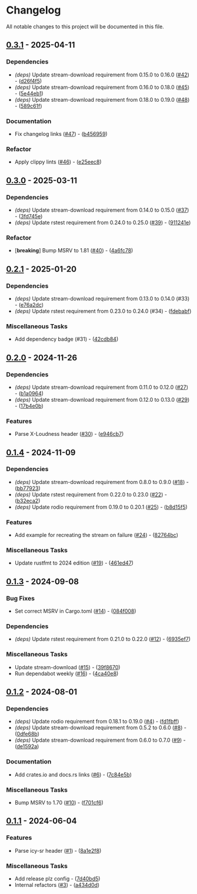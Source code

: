 # Changelog

All notable changes to this project will be documented in this file.

## [0.3.1](https://github.com/aschey/icy-metadata/compare/v0.3.0..v0.3.1) - 2025-04-11

### Dependencies

- *(deps)* Update stream-download requirement from 0.15.0 to 0.16.0 ([#42](https://github.com/aschey/icy-metadata/issues/42)) - ([d26f4f5](https://github.com/aschey/icy-metadata/commit/d26f4f5180530d0338a6c03e55caa9d42d0637a3))
- *(deps)* Update stream-download requirement from 0.16.0 to 0.18.0 ([#45](https://github.com/aschey/icy-metadata/issues/45)) - ([5e44eb1](https://github.com/aschey/icy-metadata/commit/5e44eb14c47dce21857f99de1e0d478cf8e1dcce))
- *(deps)* Update stream-download requirement from 0.18.0 to 0.19.0 ([#48](https://github.com/aschey/icy-metadata/issues/48)) - ([589c61f](https://github.com/aschey/icy-metadata/commit/589c61f050420418f326e84dff80095509933626))

### Documentation

- Fix changelog links ([#47](https://github.com/aschey/icy-metadata/issues/47)) - ([b456959](https://github.com/aschey/icy-metadata/commit/b45695996f31d7e9fb172b29433999f480049a42))

### Refactor

- Apply clippy lints ([#46](https://github.com/aschey/icy-metadata/issues/46)) - ([e25eec8](https://github.com/aschey/icy-metadata/commit/e25eec837526483c6b79f020f2707418736c15bf))

<!-- generated by git-cliff -->
## [0.3.0](https://github.com/aschey/icy-metadata/compare/v0.2.1..v0.3.0) - 2025-03-11

### Dependencies

- *(deps)* Update stream-download requirement from 0.14.0 to 0.15.0 ([#37](https://github.com/aschey/icy-metadata/issues/37)) - ([3fd745e](https://github.com/aschey/icy-metadata/commit/3fd745e83bd0ebde481525f02415182862c09b81))
- *(deps)* Update rstest requirement from 0.24.0 to 0.25.0 ([#39](https://github.com/aschey/icy-metadata/issues/39)) - ([911241e](https://github.com/aschey/icy-metadata/commit/911241e0d8b87e021a0c66036ed5eee312878926))

### Refactor

- [**breaking**] Bump MSRV to 1.81 ([#40](https://github.com/aschey/icy-metadata/issues/40)) - ([4a6fc78](https://github.com/aschey/icy-metadata/commit/4a6fc78d5499f98d76cd5c0d0eaf750460e9ad43))

<!-- generated by git-cliff -->
## [0.2.1](https://github.com/aschey/stream-download-rs/compare/v0.2.0..v0.2.1) - 2025-01-20

### Dependencies

- *(deps)* Update stream-download requirement from 0.13.0 to 0.14.0 (#33) - ([e76a2dc](https://github.com/aschey/stream-download-rs/commit/e76a2dcfcb311e4709428bfe0057d6981a186b17))
- *(deps)* Update rstest requirement from 0.23.0 to 0.24.0 (#34) - ([fdebabf](https://github.com/aschey/stream-download-rs/commit/fdebabfbffe39c17e6e2854ceaf65792161987e1))

### Miscellaneous Tasks

- Add dependency badge (#31) - ([42cdb84](https://github.com/aschey/stream-download-rs/commit/42cdb84c7ceff8133e6d3505b3a4c022b25d454b))

<!-- generated by git-cliff -->
## [0.2.0](https://github.com/aschey/stream-download-rs/compare/v0.1.4..v0.2.0) - 2024-11-26

### Dependencies

- *(deps)* Update stream-download requirement from 0.11.0 to 0.12.0 ([#27](https://github.com/aschey/icy-metadata/pull/27)) - ([b1a0964](https://github.com/aschey/stream-download-rs/commit/b1a09640d470b7baeeaa991eb0e4102b4f664ea5))
- *(deps)* Update stream-download requirement from 0.12.0 to 0.13.0 ([#29](https://github.com/aschey/icy-metadata/pull/29)) - ([17b4e0b](https://github.com/aschey/stream-download-rs/commit/17b4e0b6ac7492d4281360efb23160fbc909a1ba))

### Features

- Parse X-Loudness header ([#30](https://github.com/aschey/icy-metadata/pull/30)) - ([e946cb7](https://github.com/aschey/stream-download-rs/commit/e946cb7cd727386e58e6338e1918641c8d5cd4ae))

<!-- generated by git-cliff -->
## [0.1.4](https://github.com/aschey/stream-download-rs/compare/v0.1.3..v0.1.4) - 2024-11-09

### Dependencies

- *(deps)* Update stream-download requirement from 0.8.0 to 0.9.0 ([#18](https://github.com/aschey/icy-metadata/pull/18)) - ([bb77923](https://github.com/aschey/stream-download-rs/commit/bb7792377130763efecbdd1a2951872bb69bc845))
- *(deps)* Update rstest requirement from 0.22.0 to 0.23.0 ([#22](https://github.com/aschey/icy-metadata/pull/22)) - ([b32eca2](https://github.com/aschey/stream-download-rs/commit/b32eca200a85c3123f1ea54bb2e5cbc092b931b8))
- *(deps)* Update rodio requirement from 0.19.0 to 0.20.1 ([#25](https://github.com/aschey/icy-metadata/pull/25)) - ([b8d15f5](https://github.com/aschey/stream-download-rs/commit/b8d15f50e37f3a974aaa8b63c7e24c6c6a729c47))

### Features

- Add example for recreating the stream on failure ([#24](https://github.com/aschey/icy-metadata/pull/24)) - ([82764bc](https://github.com/aschey/stream-download-rs/commit/82764bcbaff1306c547133eb310fe3767ef16031))

### Miscellaneous Tasks

- Update rustfmt to 2024 edition ([#19](https://github.com/aschey/icy-metadata/pull/19)) - ([461ed47](https://github.com/aschey/stream-download-rs/commit/461ed47ab4cf03c7d5e9e3cbba7b039ddcea67fb))

<!-- generated by git-cliff -->
## [0.1.3](https://github.com/aschey/stream-download-rs/compare/v0.1.2..v0.1.3) - 2024-09-08

### Bug Fixes

- Set correct MSRV in Cargo.toml ([#14](https://github.com/aschey/icy-metadata/pull/14)) - ([084f008](https://github.com/aschey/stream-download-rs/commit/084f008c4316226681cc512655a9fb55baa05bc8))

### Dependencies

- *(deps)* Update rstest requirement from 0.21.0 to 0.22.0 ([#12](https://github.com/aschey/icy-metadata/pull/12)) - ([6935ef7](https://github.com/aschey/stream-download-rs/commit/6935ef758c7ca59014e5b24581b7c7f4e5479ed1))

### Miscellaneous Tasks

- Update stream-download ([#15](https://github.com/aschey/icy-metadata/pull/15)) - ([39f8670](https://github.com/aschey/stream-download-rs/commit/39f8670f33086de27482a355cccd7d877cd8a0a7))
- Run dependabot weekly ([#16](https://github.com/aschey/icy-metadata/pull/16)) - ([4ca40e8](https://github.com/aschey/stream-download-rs/commit/4ca40e8b3e8705fa91ebe81d51f46047a0bf6d4b))

<!-- generated by git-cliff -->
## [0.1.2](https://github.com/aschey/stream-download-rs/compare/v0.1.1..v0.1.2) - 2024-08-01

### Dependencies

- *(deps)* Update rodio requirement from 0.18.1 to 0.19.0 ([#4](https://github.com/aschey/icy-metadata/pull/4)) - ([fd1fbff](https://github.com/aschey/stream-download-rs/commit/fd1fbffda9d0e009d3915ecd0ed7585c72532067))
- *(deps)* Update stream-download requirement from 0.5.2 to 0.6.0 ([#8](https://github.com/aschey/icy-metadata/pull/8)) - ([0dfe68b](https://github.com/aschey/stream-download-rs/commit/0dfe68b1921dd8979806cccded242d7a5b592c68))
- *(deps)* Update stream-download requirement from 0.6.0 to 0.7.0 ([#9](https://github.com/aschey/icy-metadata/pull/9)) - ([de1592a](https://github.com/aschey/stream-download-rs/commit/de1592a133ea5a59f025a045fcad5a11eb2c16b7))

### Documentation

- Add crates.io and docs.rs links ([#6](https://github.com/aschey/icy-metadata/pull/6)) - ([7c84e5b](https://github.com/aschey/stream-download-rs/commit/7c84e5bcb16056d7715dea950687a36836dd948d))

### Miscellaneous Tasks

- Bump MSRV to 1.70 ([#10](https://github.com/aschey/icy-metadata/pull/10)) - ([f701cf6](https://github.com/aschey/stream-download-rs/commit/f701cf680077ab84fd4fbc4252428bbbf875759c))

<!-- generated by git-cliff -->
## [0.1.1](https://github.com/aschey/stream-download-rs/compare/v0.1.0..v0.1.1) - 2024-06-04

### Features

- Parse icy-sr header ([#1](https://github.com/aschey/icy-metadata/pull/1)) - ([8a1e2f8](https://github.com/aschey/stream-download-rs/commit/8a1e2f836346a7b61dcf336bb96e001b4bdf9e03))

### Miscellaneous Tasks

- Add release plz config - ([7d40bd5](https://github.com/aschey/stream-download-rs/commit/7d40bd50163f90df27a0186e1de9dbbb5673b8fe))
- Internal refactors ([#3](https://github.com/aschey/icy-metadata/pull/3)) - ([a434d0d](https://github.com/aschey/stream-download-rs/commit/a434d0db588444f919e93115ed65bd75407fc552))

<!-- generated by git-cliff -->
